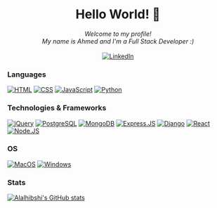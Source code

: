 ### <h1 align="center">Hello World! 👋</h1>

<p align='center'><i>Welcome to my profile!<br>
  My name is Ahmed and I'm a Full Stack Developer :)</i></br><br>
<a href="https://www.linkedin.com/in/aralhibshi">
        <img src="https://img.shields.io/badge/LinkedIn-blue?style=flat-square&logo=linkedin" alt="LinkedIn">
    </a>
</p>

### Languages
[![HTML](https://img.shields.io/badge/HTML-black?style=for-the-badge&logo=html5&logoColor=white)](https://github.com/aralhibshi)
[![CSS](https://img.shields.io/badge/CSS-black?&style=for-the-badge&logo=css3&logoColor=white)](https://github.com/aralhibshi)
[![JavaScript](https://img.shields.io/badge/javascript-black?style=for-the-badge&logo=javascript)](https://github.com/aralhibshi)
[![Python](https://img.shields.io/badge/python-black?style=for-the-badge&logo=python)](https://github.com/aralhibshi)

### Technologies & Frameworks
[![jQuery](https://img.shields.io/badge/jQuery-black?style=for-the-badge&logo=jquery&logoColor=white)](https://github.com/aralhibshi)
[![PostgreSQL](https://img.shields.io/badge/PostgreSQL-black?style=for-the-badge&logo=postgresql&logoColor=white)](https://github.com/aralhibshi)
[![MongoDB](https://img.shields.io/badge/MongoDB-black?style=for-the-badge&logo=mongodb&logoColor=white)](https://github.com/aralhibshi)
[![Express.JS](https://img.shields.io/badge/Express.js-black?style=for-the-badge)](https://github.com/aralhibshi)
[![Django](https://img.shields.io/badge/django-black?style=for-the-badge&logo=django)](https://github.com/aralhibshi)
[![React](https://img.shields.io/badge/react-black?style=for-the-badge&logo=react)](https://github.com/aralhibshi)
[![Node.JS](https://img.shields.io/badge/Node.js-black?style=for-the-badge&logo=node.js&logoColor=white)](https://github.com/aralhibshi)

### OS
[![MacOS](https://img.shields.io/badge/mac%20os-black?style=for-the-badge&logo=macos&logoColor=F0F0F0)](https://github.com/aralhibshi)
[![Windows](https://img.shields.io/badge/Windows-black?style=for-the-badge&logo=Windows)](https://github.com/aralhibshi)

### Stats
[![Alalhibshi's GitHub stats](https://github-readme-stats.vercel.app/api?username=aralhibshi&show_icons=true&theme=radical)](https://github.com/aralhibshi)
